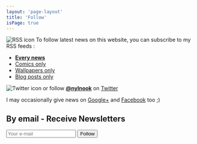 ```yaml
---
layout: 'page-layout'
title: 'Follow'
isPage: true
---
```


![RSS icon](/website-img/icon-follow.svg)
To follow latest news on this website, you can subscribe to my RSS feeds :
- **[Every news](../../en-rss.xml)**
- [Comics only](../../comics-en-rss.xml)
- [Wallpapers only](../../wallpaper-en-rss.xml)
- [Blog posts only](../../blog-en-rss.xml)

![Twitter icon](/website-img/icon-twitter.svg)
or follow **[@nylnook](https://twitter.com/nylnook)** on [Twitter](https://twitter.com/nylnook)

I may occasionally give news on [Google+](https://plus.google.com/+Nylnook-art) and [Facebook](https://www.facebook.com/nylnook) too ;)

## By email - Receive Newsletters
<form action="https://gumroad.com/follow_from_embed_form" class="form gumroad-follow-form-embed" method="post"> <input name="seller_id" value="3361448496300" type="hidden"> <input name="email" placeholder="Your e-mail" type="email"> <button type="submit">Follow</button> </form>
